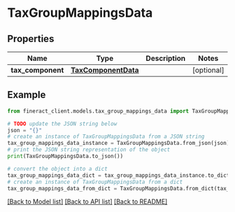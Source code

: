 # TaxGroupMappingsData


## Properties

Name | Type | Description | Notes
------------ | ------------- | ------------- | -------------
**tax_component** | [**TaxComponentData**](TaxComponentData.md) |  | [optional] 

## Example

```python
from fineract_client.models.tax_group_mappings_data import TaxGroupMappingsData

# TODO update the JSON string below
json = "{}"
# create an instance of TaxGroupMappingsData from a JSON string
tax_group_mappings_data_instance = TaxGroupMappingsData.from_json(json)
# print the JSON string representation of the object
print(TaxGroupMappingsData.to_json())

# convert the object into a dict
tax_group_mappings_data_dict = tax_group_mappings_data_instance.to_dict()
# create an instance of TaxGroupMappingsData from a dict
tax_group_mappings_data_from_dict = TaxGroupMappingsData.from_dict(tax_group_mappings_data_dict)
```
[[Back to Model list]](../README.md#documentation-for-models) [[Back to API list]](../README.md#documentation-for-api-endpoints) [[Back to README]](../README.md)


